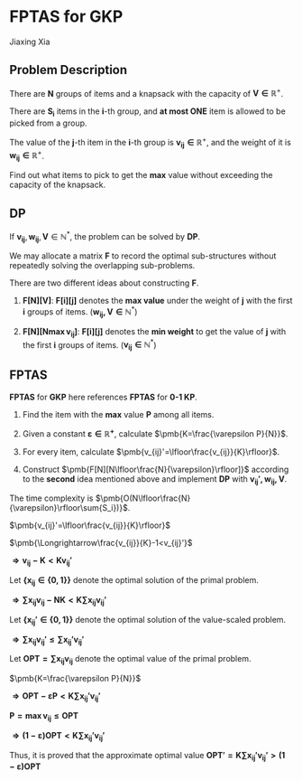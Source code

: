 # FPTAS for GKP

Jiaxing Xia

## Problem Description

There are $\pmb{N}$ groups of items and a knapsack with the capacity of $\pmb{V\in\mathbb{R^+}}$.

There are $\pmb{S_i}$ items in the $\pmb{i}$-th group, and **at most ONE** item is allowed to be picked from a group.

The value of the $\pmb{j}$-th item in the $\pmb{i}$-th group is $\pmb{v_{ij}\in\mathbb{R^+}}$, and the weight of it is $\pmb{w_{ij}\in\mathbb{R^+}}$.

Find out what items to pick to get the **max** value without exceeding the capacity of the knapsack.

## DP

If $\pmb{v_{ij}},\pmb{w_{ij}},\pmb{V}\in\mathbb{N^*}$, the problem can be solved by **DP**.

We may allocate a matrix $\pmb{F}$ to record the optimal sub-structures without repeatedly solving the overlapping sub-problems.

There are two different ideas about constructing $\pmb{F}$.

1. $\pmb{F[N][V]}$: $\pmb{F[i][j]}$ denotes the **max value** under the weight of $\pmb{j}$ with the first $\pmb{i}$ groups of items. ($\pmb{w_{ij},V\in\mathbb{N^*}}$)

2. $\pmb{F[N][N\max{v_{ij}}]}$: $\pmb{F[i][j]}$ denotes the **min weight** to get the value of $\pmb{j}$ with the first $\pmb{i}$ groups of items. ($\pmb{v_{ij}\in\mathbb{N^*}}$)

## FPTAS

**FPTAS** for **GKP** here references **FPTAS** for **0-1 KP**.

1. Find the item with the **max** value $\pmb{P}$ among all items.

2. Given a constant $\pmb{\varepsilon\in\mathbb{R}^+}$, calculate $\pmb{K=\frac{\varepsilon P}{N}}$.

3. For every item, calculate $\pmb{v_{ij}'=\lfloor\frac{v_{ij}}{K}\rfloor}$.

4. Construct $\pmb{F[N][N\lfloor\frac{N}{\varepsilon}\rfloor]}$ according to the **second** idea mentioned above and implement **DP** with $\pmb{v_{ij}',w_{ij},V}$.

The time complexity is $\pmb{O(N\lfloor\frac{N}{\varepsilon}\rfloor\sum{S_i})}$.

$\pmb{v_{ij}'=\lfloor\frac{v_{ij}}{K}\rfloor}$

$\pmb{\Longrightarrow\frac{v_{ij}}{K}-1<v_{ij}'}$

$\pmb{\Longrightarrow v_{ij}-K<Kv_{ij}'}$

Let $\pmb{\left\{x_{ij}\in\left\{0,1\right\}\right\}}$ denote the optimal solution of the primal problem.

$\pmb{\Longrightarrow\sum{x_{ij}v_{ij}}-NK<K\sum{x_{ij}v_{ij}'}}$

Let $\pmb{\left\{x_{ij}'\in\left\{0,1\right\}\right\}}$ denote the optimal solution of the value-scaled problem.

$\pmb{\Longrightarrow\sum{x_{ij}v_{ij}'}\le\sum{x_{ij}'v_{ij}'}}$

Let $\pmb{OPT=\sum{x_{ij}v_{ij}}}$ denote the optimal value of the primal problem.

$\pmb{K=\frac{\varepsilon P}{N}}$

$\pmb{\Longrightarrow OPT-\varepsilon P<K\sum{x_{ij}'v_{ij}'}}$

$\pmb{P=\max{v_{ij}}\le OPT}$

$\pmb{\Longrightarrow (1-\varepsilon)OPT<K\sum{x_{ij}'v_{ij}'}}$

Thus, it is proved that the approximate optimal value $\pmb{OPT'=K\sum{x_{ij}'v_{ij}'}>(1-\varepsilon)OPT}$
